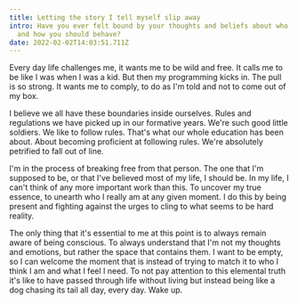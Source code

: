 ```yaml
---
title: Letting the story I tell myself slip away
intro: Have you ever felt bound by your thoughts and beliefs about who you are
  and how you should behave?
date: 2022-02-02T14:03:51.711Z
---
```

Every day life challenges me, it wants me to be wild and free. It calls me to be like I was when I was a kid. But then my programming kicks in. The pull is so strong. It wants me to comply, to do as I'm told and not to come out of my box.

I believe we all have these boundaries inside ourselves. Rules and regulations we have picked up in our formative years. We're such good little soldiers. We like to follow rules. That's what our whole education has been about. About becoming proficient at following rules. We're absolutely petrified to fall out of line.

I'm in the process of breaking free from that person. The one that I'm supposed to be, or that I've believed most of my life, I should be. In my life, I can't think of any more important work than this. To uncover my true essence, to unearth who I really am at any given moment. I do this by being present and fighting against the urges to cling to what seems to be hard reality. 

The only thing that it's essential to me at this point is to always remain aware of being conscious. To always understand that I'm not my thoughts and emotions, but rather the space that contains them. I want to be empty, so I can welcome the moment that is instead of trying to match it to who I think I am and what I feel I need. To not pay attention to this elemental truth it's like to have passed through life without living but instead being like a dog chasing its tail all day, every day. Wake up.
